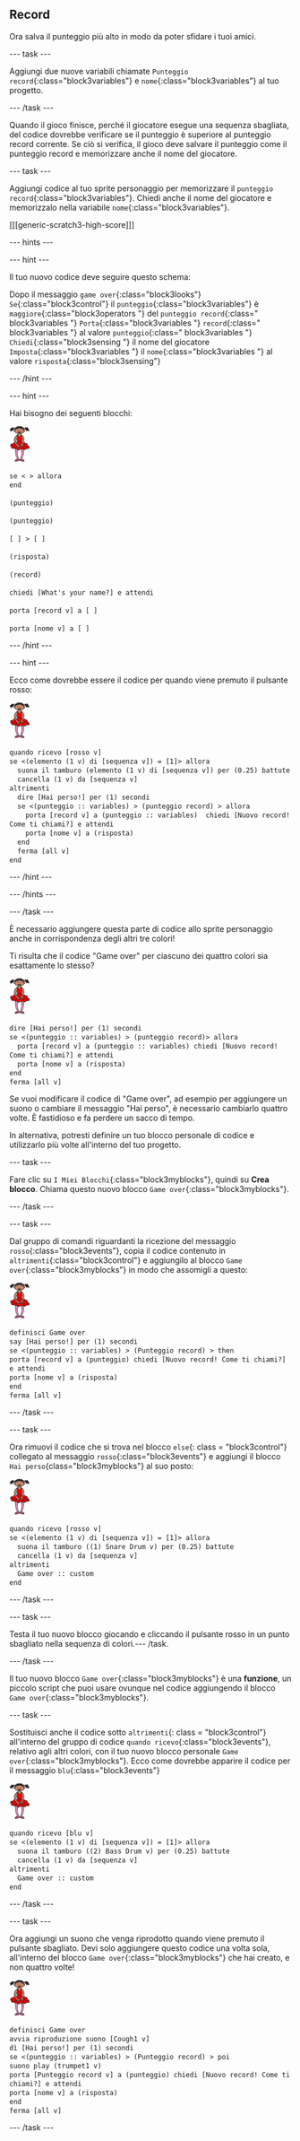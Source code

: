 ## Record

Ora salva il punteggio più alto in modo da poter sfidare i tuoi amici.

\--- task \---

Aggiungi due nuove variabili chiamate `Punteggio record`{:class="block3variables"} e `nome`{:class="block3variables"} al tuo progetto.

\--- /task \---

Quando il gioco finisce, perché il giocatore esegue una sequenza sbagliata, del codice dovrebbe verificare se il punteggio è superiore al punteggio record corrente. Se ciò si verifica, il gioco deve salvare il punteggio come il punteggio record e memorizzare anche il nome del giocatore.

\--- task \---

Aggiungi codice al tuo sprite personaggio per memorizzare il `punteggio record`{:class="block3variables"}. Chiedi anche il nome del giocatore e memorizzalo nella variabile `nome`{:class="block3variables"}.

[[[generic-scratch3-high-score]]]

\--- hints \---

\--- hint \---

Il tuo nuovo codice deve seguire questo schema:

Dopo il messaggio `game over`{:class="block3looks"} `Se`{:class="block3control"} il `punteggio`{:class="block3variables"} è `maggiore`{:class="block3operators "} del `punteggio record`{:class=" block3variables "} `Porta`{:class="block3variables "} `record`{:class=" block3variables "} al valore `punteggio`{:class=" block3variables "} `Chiedi`{:class="block3sensing "} il nome del giocatore `Imposta`{:class="block3variables "} il `nome`{:class="block3variables "} al valore `risposta`{:class="block3sensing"}

\--- /hint \---

\--- hint \---

Hai bisogno dei seguenti blocchi:

![ballerina](images/ballerina.png)

```blocks3
se < > allora
end

(punteggio)

(punteggio)

[ ] > [ ]

(risposta)

(record)

chiedi [What's your name?] e attendi

porta [record v] a [ ]

porta [nome v] a [ ] 
```

\--- /hint \---

\--- hint \---

Ecco come dovrebbe essere il codice per quando viene premuto il pulsante rosso:

![ballerina](images/ballerina.png)

```blocks3
quando ricevo [rosso v]
se <(elemento (1 v) di [sequenza v]) = [1]> allora 
  suona il tamburo (elemento (1 v) di [sequenza v]) per (0.25) battute
  cancella (1 v) da [sequenza v]
altrimenti 
  dire [Hai perso!] per (1) secondi
  se <(punteggio :: variables) > (punteggio record) > allora 
    porta [record v] a (punteggio :: variables)  chiedi [Nuovo record! Come ti chiami?] e attendi
    porta [nome v] a (risposta)
  end
  ferma [all v]
end
```

\--- /hint \---

\--- /hints \---

\--- /task \---

È necessario aggiungere questa parte di codice allo sprite personaggio anche in corrispondenza degli altri tre colori!

Ti risulta che il codice "Game over" per ciascuno dei quattro colori sia esattamente lo stesso?

![ballerina](images/ballerina.png)

```blocks3
dire [Hai perso!] per (1) secondi
se <(punteggio :: variables) > (punteggio record)> allora 
  porta [record v] a (punteggio :: variables) chiedi [Nuovo record! Come ti chiami?] e attendi
  porta [nome v] a (risposta)
end
ferma [all v]
```

Se vuoi modificare il codice di "Game over", ad esempio per aggiungere un suono o cambiare il messaggio "Hai perso", è necessario cambiarlo quattro volte. È fastidioso e fa perdere un sacco di tempo.

In alternativa, potresti definire un tuo blocco personale di codice e utilizzarlo più volte all'interno del tuo progetto.

\--- task \---

Fare clic su `I Miei Blocchi`{:class="block3myblocks"}, quindi su **Crea blocco**. Chiama questo nuovo blocco `Game over`{:class="block3myblocks"}.

\--- /task \---

\--- task \---

Dal gruppo di comandi riguardanti la ricezione del messaggio `rosso`{:class="block3events"}, copia il codice contenuto in `altrimenti`{:class="block3control"} e aggiungilo al blocco `Game over`{:class="block3myblocks"} in modo che assomigli a questo:

![ballerina](images/ballerina.png)

```blocks3
definisci Game over
say [Hai perso!] per (1) secondi
se <(punteggio :: variables) > (Punteggio record) > then
porta [record v] a (punteggio) chiedi [Nuovo record! Come ti chiami?] e attendi
porta [nome v] a (risposta)
end
ferma [all v]
```

\--- /task \---

\--- task \---

Ora rimuovi il codice che si trova nel blocco `else`{: class = "block3control"} collegato al messaggio `rosso`{:class="block3events"} e aggiungi il blocco `Hai perso`{class="block3myblocks"} al suo posto:

![ballerina](images/ballerina.png)

```blocks3
quando ricevo [rosso v]
se <(elemento (1 v) di [sequenza v]) = [1]> allora 
  suona il tamburo ((1) Snare Drum v) per (0.25) battute
  cancella (1 v) da [sequenza v]
altrimenti 
  Game over :: custom
end
```

\--- /task \---

\--- task \---

Testa il tuo nuovo blocco giocando e cliccando il pulsante rosso in un punto sbagliato nella sequenza di colori.\--- /task.

\--- /task \---

Il tuo nuovo blocco `Game over`{:class="block3myblocks"} è una **funzione**, un piccolo script che puoi usare ovunque nel codice aggiungendo il blocco `Game over`{:class="block3myblocks"}.

\--- task \---

Sostituisci anche il codice sotto `altrimenti`{: class = "block3control"} all'interno del gruppo di codice `quando ricevo`{:class="block3events"}, relativo agli altri colori, con il tuo nuovo blocco personale `Game over`{:class="block3myblocks"}. Ecco come dovrebbe apparire il codice per il messaggio `blu`{:class="block3events"}

![ballerina](images/ballerina.png)

```blocks3
quando ricevo [blu v]
se <(elemento (1 v) di [sequenza v]) = [1]> allora 
  suona il tamburo ((2) Bass Drum v) per (0.25) battute
  cancella (1 v) da [sequenza v]
altrimenti 
  Game over :: custom
end
```

\--- /task \---

\--- task \---

Ora aggiungi un suono che venga riprodotto quando viene premuto il pulsante sbagliato. Devi solo aggiungere questo codice una volta sola, all'interno del blocco `Game over`{:class="block3myblocks"} che hai creato, e non quattro volte!

![ballerina](images/ballerina.png)

```blocks3
definisci Game over
avvia riproduzione suono [Cough1 v]
dì [Hai perso!] per (1) secondi
se <(punteggio :: variables) > (Punteggio record) > poi
suono play (trumpet1 v)
porta [Punteggio record v] a (punteggio) chiedi [Nuovo record! Come ti chiami?] e attendi
porta [nome v] a (risposta)
end
ferma [all v]
```

\--- /task \---